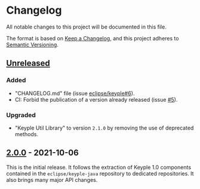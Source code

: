 # Changelog
All notable changes to this project will be documented in this file.

The format is based on [Keep a Changelog](https://keepachangelog.com/en/1.0.0/),
and this project adheres to [Semantic Versioning](https://semver.org/spec/v2.0.0.html).

## [Unreleased]
### Added
- "CHANGELOG.md" file (issue [eclipse/keyple#6]).
- CI: Forbid the publication of a version already released (issue [#5]).
### Upgraded
- "Keyple Util Library" to version `2.1.0` by removing the use of deprecated methods.

## [2.0.0] - 2021-10-06
This is the initial release.
It follows the extraction of Keyple 1.0 components contained in the `eclipse/keyple-java` repository to dedicated repositories.
It also brings many major API changes.

[unreleased]: https://github.com/eclipse/keyple-plugin-android-nfc-java-lib/compare/2.0.0...HEAD
[2.0.0]: https://github.com/eclipse/keyple-plugin-android-nfc-java-lib/releases/tag/2.0.0

[#5]: https://github.com/eclipse/keyple-plugin-android-nfc-java-lib/issues/5

[eclipse/keyple#6]: https://github.com/eclipse/keyple/issues/6